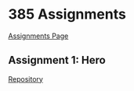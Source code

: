 # 385 Assignments

[Assignments Page](https://sagewalsh.github.io/385Assignments/)

## Assignment 1: Hero

[Repository](https://github.com/sagewalsh/385Assignments/tree/main/Assign1Hero)